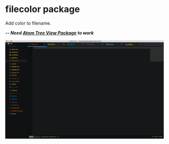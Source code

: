 # filecolor package

Add color to filename.

***-- Need [Atom Tree View Package](https://github.com/atom/tree-view) to work***

![A screenshot of your package](screenshot.png)
